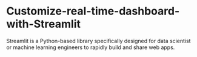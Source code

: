 # Customize-real-time-dashboard-with-Streamlit
Streamlit is a Python-based library specifically designed for data scientist or machine learning engineers to rapidly build and share web apps.

